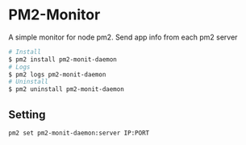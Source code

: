 # PM2-Monitor

A simple monitor for node pm2. Send app info from each pm2 server

```bash
# Install
$ pm2 install pm2-monit-daemon
# Logs
$ pm2 logs pm2-monit-daemon
# Uninstall
$ pm2 uninstall pm2-monit-daemon
```

## Setting

```bash
pm2 set pm2-monit-daemon:server IP:PORT
```
